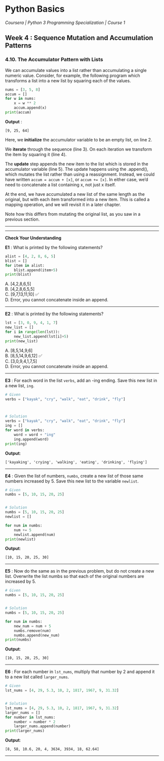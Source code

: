# Python Basics
*Coursera | Python 3 Programming Specialization | Course 1*

## Week 4 : Sequence Mutation and Accumulation Patterns
### 4.10. The Accumulator Pattern with Lists

We can accumulate values into a list rather than accumulating a single numeric value. Consider, for example, the following program which transforms a list into a new list by squaring each of the values.

```python
nums = [3, 5, 8]
accum = []
for w in nums:
	x = w ** 2
	accum.append(x)
print(accum)
```

**Output** :

```
[9, 25, 64]
```

Here, we **initialize** the accumulator variable to be an empty list, on line 2.

We **iterate** through the sequence (line 3). On each iteration we transform the item by squaring it (line 4).

The **update** step appends the new item to the list which is stored in the accumulator variable (line 5). The update happens using the .append(), which mutates the list rather than using a reassignment. Instead, we could have written `accum = accum + [x]`, or `accum += [x]`. In either case, we’d need to concatenate a list containing x, not just x itself.

At the end, we have accumulated a new list of the same length as the original, but with each item transformed into a new item. This is called a mapping operation, and we will revisit it in a later chapter.

Note how this differs from mutating the original list, as you saw in a previous section.

----
-----

**Check Your Understanding**


**E1** : What is printed by the following statements?

```python
alist = [4, 2, 8, 6, 5]
blist = []
for item in alist:
	blist.append(item+5)
print(blist)
```

A. [4,2,8,6,5]  <br>
B. [4,2,8,6,5,5]  <br>
C. [9,7,13,11,10]  ✅ <br>
D. Error, you cannot concatenate inside an append.  <br>

---

**E2** : What is printed by the following statements?

```python
lst = [3, 0, 9, 4, 1, 7]
new_list = []
for i in range(len(lst)):
	new_list.append(lst[i]+5)
print(new_list)
```

A. [8,5,14,9,6]  <br>
B. [8,5,14,9,6,12]  ✅ <br>
C. [3,0,9,4,1,7,5]  <br>
D. Error, you cannot concatenate inside an append.  <br>


---


**E3** : For each word in the list `verbs`, add an -ing ending. Save this new list in a new list, `ing`.

```python
# Given
verbs = ["kayak", "cry", "walk", "eat", "drink", "fly"]



# Solution
verbs = ["kayak", "cry", "walk", "eat", "drink", "fly"]
ing = []
for word in verbs:
    word = word + "ing"
    ing.append(word)
print(ing)
```

**Output**:

```
['kayaking', 'crying', 'walking', 'eating', 'drinking', 'flying']
```


---

**E4** : Given the list of numbers, `numbs`, create a new list of those same numbers increased by 5. Save this new list to the variable `newlist`.

```python
# Given
numbs = [5, 10, 15, 20, 25]


# Solution
numbs = [5, 10, 15, 20, 25]
newlist = []

for num in numbs:
    num += 5
    newlist.append(num)
print(newlist)
```

**Output**:

```
[10, 15, 20, 25, 30]
```

---


**E5** : Now do the same as in the previous problem, but do not create a new list. Overwrite the list numbs so that each of the original numbers are increased by 5.

```python
# Given
numbs = [5, 10, 15, 20, 25]


# Solution
numbs = [5, 10, 15, 20, 25]

for num in numbs:
    new_num = num + 5
    numbs.remove(num)
    numbs.append(new_num)
print(numbs)
```

**Output**:

```
[10, 15, 20, 25, 30]
```

---


**E6** : For each number in `lst_nums`, multiply that number by 2 and append it to a new list called `larger_nums`.

```python
# Given
lst_nums = [4, 29, 5.3, 10, 2, 1817, 1967, 9, 31.32]


# Solution
lst_nums = [4, 29, 5.3, 10, 2, 1817, 1967, 9, 31.32]
larger_nums = []
for number in lst_nums:
    number = number * 2
    larger_nums.append(number)
print(larger_nums)
```

**Output**:

```
[8, 58, 10.6, 20, 4, 3634, 3934, 18, 62.64]
```

---
